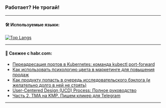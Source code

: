 ### Работает? Не трогай!

---
<!--
#### 🛠️ Technical stack:

![Java](https://img.shields.io/badge/Java-informational?logo=Oracle&style=flat&logoColor=white&color=FF4500)
![Kotlin](https://img.shields.io/badge/Kotlin-informational?logo=Kotlin&style=flat&logoColor=white&color=774D97)
![TS](https://img.shields.io/badge/TypeScript-informational?logo=typeScript&style=flat&logoColor=black&color=017acc)
![Python](https://img.shields.io/badge/Python-informational?logo=Python&style=flat&logoColor=black&color=ffdd54) <br>
![Spring](https://img.shields.io/badge/Spring-informational?logo=Spring&style=flat&logoColor=white&color=6DB33F) 
![SpringBoot](https://img.shields.io/badge/SpringBoot-informational?logo=SpringBoot&style=flat&logoColor=white&color=6DB33F)
![Nest](https://img.shields.io/badge/NestJS-informational?logo=NestJS&style=flat&logoColor=white&color=E0234E) 
![NodeJS](https://img.shields.io/badge/NodeJS-informational?logo=node.js&style=flat&logoColor=white&color=70A760)<br>
![PostgreSQL](https://img.shields.io/badge/PostgreSQL-informational?logo=PostgreSQL&style=flat&logoColor=white&color=DAA520)
![MongoDB](https://img.shields.io/badge/MongoDB-informational?logo=MongoDB&style=flat&logoColor=white&color=870000)
![Apache](https://img.shields.io/badge/Apache-informational?logo=apache&style=flat&logoColor=white&color=f74e28)

___ 
-->

#### 🛠️ Используемые языки:

[![Top Langs](https://github-readme-stats-u2qms2cxw-advtsettinggmailcoms-projects.vercel.app/api/top-langs/?username=zloylis&langs_count=10&hide_title=true&title_color=e6edf3&size_weight=0.5&count_weight=0.5&layout=compact&hide_progress=true&hide_border=true&theme=dracula)](https://github.com/zloylis)

<!---


####  :octocat:&nbsp;&nbsp; Статистика:

![GitHub stats](https://github-readme-stats-u2qms2cxw-advtsettinggmailcoms-projects.vercel.app/api?username=zloylis&show_icons=true&hide_border=true&theme=dracula&title_color=e6edf3&include_all_commits=true&count_private=true&hide_rank=false&hide_title=true&rank_icon=github)
-->
---

#### 💬 Свежее с habr.com:

<!-- BLOG-POST-LIST:START -->
- [Переадресация портов в Kubernetes: команда kubectl port-forward](https://habr.com/ru/companies/otus/articles/829866/?utm_source=habrahabr&utm_medium=rss&utm_campaign=829866)
- [Как использовать психологию цвета в маркетинге для повышения продаж](https://habr.com/ru/articles/831836/?utm_source=habrahabr&utm_medium=rss&utm_campaign=831836)
- [Как продукту попасть в очередь исследовательского бэклога &lpar;и желательно долго в ней не стоять&rpar;](https://habr.com/ru/companies/vk/articles/831796/?utm_source=habrahabr&utm_medium=rss&utm_campaign=831796)
- [User-Centered Design &lpar;UCD&rpar; Process: Полное руководство](https://habr.com/ru/articles/831782/?utm_source=habrahabr&utm_medium=rss&utm_campaign=831782)
- [Часть 2. TMA на KMP. Пишем кликер для Telegram](https://habr.com/ru/articles/831696/?utm_source=habrahabr&utm_medium=rss&utm_campaign=831696)
<!-- BLOG-POST-LIST:END -->

---
